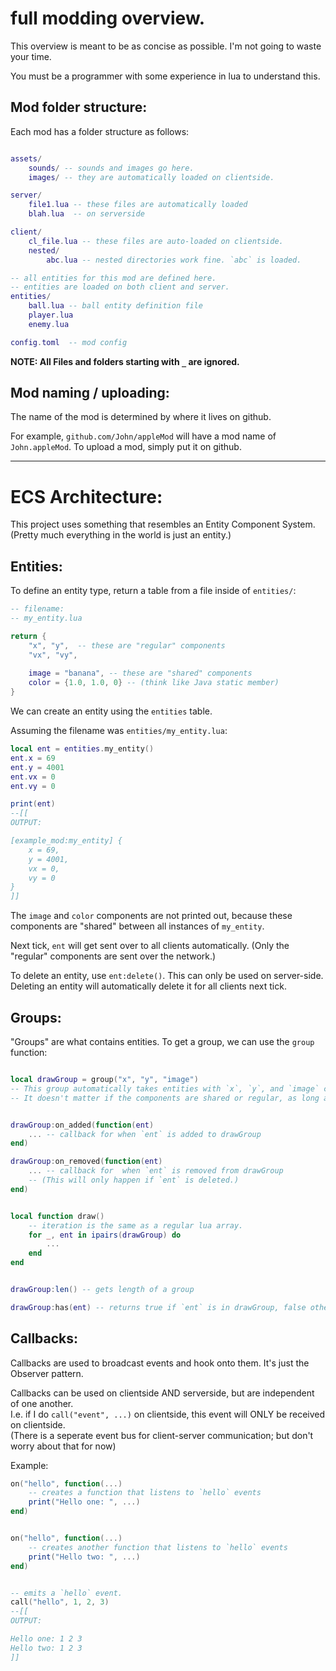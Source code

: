 

# full modding overview.
This overview is meant to be as concise as possible. 
I'm not going to waste your time.

You must be a programmer with some experience in lua to understand this.


## Mod folder structure:
Each mod has a folder structure as follows:
```lua

assets/
    sounds/ -- sounds and images go here.
    images/ -- they are automatically loaded on clientside.

server/
    file1.lua -- these files are automatically loaded
    blah.lua  -- on serverside

client/
    cl_file.lua -- these files are auto-loaded on clientside.
    nested/
        abc.lua -- nested directories work fine. `abc` is loaded.

-- all entities for this mod are defined here.
-- entities are loaded on both client and server.
entities/  
    ball.lua -- ball entity definition file
    player.lua
    enemy.lua

config.toml  -- mod config
```

**NOTE: All Files and folders starting with `_` are ignored.**

## Mod naming / uploading:

The name of the mod is determined by where it lives on github.

For example, `github.com/John/appleMod` will have a mod name of
`John.appleMod`.
To upload a mod, simply put it on github.


----------------------------------------------------------

# ECS Architecture:
This project uses something that resembles an Entity Component System. 
 (Pretty much everything in the world is just an entity.)

## Entities:

To define an entity type, return a table from a file inside of `entities/`:
```lua
-- filename:
-- my_entity.lua

return {
    "x", "y",  -- these are "regular" components
    "vx", "vy",
    
    image = "banana", -- these are "shared" components
    color = {1.0, 1.0, 0} -- (think like Java static member)
}
```
We can create an entity using the `entities` table.

Assuming the filename was `entities/my_entity.lua`:
```lua
local ent = entities.my_entity()
ent.x = 69
ent.y = 4001
ent.vx = 0
ent.vy = 0

print(ent)
--[[ 
OUTPUT:

[example_mod:my_entity] {
    x = 69,
    y = 4001,
    vx = 0,
    vy = 0
}
]]
```

The `image` and `color` components are not printed out, because these components are "shared" between all instances of `my_entity`.

Next tick, `ent` will get sent over to all clients automatically. 
(Only the "regular" components are sent over the network.)

To delete an entity, use `ent:delete()`.
This can only be used on server-side. Deleting an entity will automatically delete
it for all clients next tick.

## Groups:
"Groups" are what contains entities.
To get a group, we can use the `group` function:

```lua

local drawGroup = group("x", "y", "image")
-- This group automatically takes entities with `x`, `y`, and `image` components.
-- It doesn't matter if the components are shared or regular, as long as the entity has all of them.


drawGroup:on_added(function(ent)
    ... -- callback for when `ent` is added to drawGroup
end)

drawGroup:on_removed(function(ent)
    ... -- callback for  when `ent` is removed from drawGroup
    -- (This will only happen if `ent` is deleted.)
end)


local function draw()
    -- iteration is the same as a regular lua array.
    for _, ent in ipairs(drawGroup) do
        ...
    end
end


drawGroup:len() -- gets length of a group

drawGroup:has(ent) -- returns true if `ent` is in drawGroup, false otherwise.

```

## Callbacks:
Callbacks are used to broadcast events and hook onto them. It's just the Observer pattern.

Callbacks can be used on clientside AND serverside, but are independent of one another.   
I.e. if I do `call("event", ...)` on clientside, this event will ONLY be received on clientside.   
(There is a seperate event bus for client-server communication; but don't worry about that for now)

Example:
```lua
on("hello", function(...)
    -- creates a function that listens to `hello` events
    print("Hello one: ", ...)
end)


on("hello", function(...)
    -- creates another function that listens to `hello` events
    print("Hello two: ", ...)
end)


-- emits a `hello` event.
call("hello", 1, 2, 3)
--[[ 
OUTPUT:

Hello one: 1 2 3
Hello two: 1 2 3
]]
```




